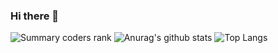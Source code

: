 ### Hi there 👋
![Summary coders rank](https://cr-ss-service.azurewebsites.net/api/ScreenShot?widget=summary&username=thedemoncat)
![Anurag's github stats](https://github-readme-stats.vercel.app/api?username=thedemoncat&show_icons=true)
![Top Langs](https://github-readme-stats.vercel.app/api/top-langs/?username=thedemoncat&hide=TeX&layout=compact)

<!--
**TheDemonCat/TheDemonCat** is a ✨ _special_ ✨ repository because its `README.md` (this file) appears on your GitHub profile.

Here are some ideas to get you started:

- 🔭 I’m currently working on ...
- 🌱 I’m currently learning ...
- 👯 I’m looking to collaborate on ...
- 🤔 I’m looking for help with ...
- 💬 Ask me about ...
- 📫 How to reach me: ...
- 😄 Pronouns: ...
- ⚡ Fun fact: ...
-->
